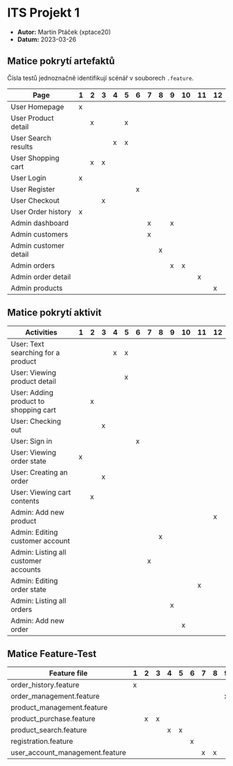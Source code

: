 # ITS Projekt 1

- **Autor:** Martin Ptáček (xptace20)
- **Datum:** 2023-03-26

## Matice pokrytí artefaktů

Čísla testů jednoznačně identifikují scénář v souborech `.feature`.

| Page                  | 1 | 2 | 3 | 4  | 5  |   6 |   7 |   8 | 9 | 10 | 11 | 12 |
|-----------------------|---|---|---|----|----|-----|-----|-----|---|----|----|----|
| User Homepage         | x |   |   |    |    |     |     |     |   |    |    |    |
| User Product detail   |   | x |   |    |  x |     |     |     |   |    |    |    |
| User Search results   |   |   |   | x  | x  |     |     |     |   |    |    |    |
| User Shopping cart    |   | x | x |    |    |     |     |     |   |    |    |    |
| User Login            | x |   |   |    |    |     |     |     |   |    |    |    |
| User Register         |   |   |   |    |    |  x  |     |     |   |    |    |    |
| User Checkout         |   |   | x |    |    |     |     |     |   |    |    |    |
| User Order history    | x |   |   |    |    |     |     |     |   |    |    |    |
| Admin dashboard       |   |   |   |    |    |     |   x |     | x |    |    |    |
| Admin customers       |   |   |   |    |    |     |   x |     |   |    |    |    |
| Admin customer detail |   |   |   |    |    |     |     |  x  |   |    |    |    |
| Admin orders          |   |   |   |    |    |     |     |     | x | x  |    |    |
| Admin order detail    |   |   |   |    |    |     |     |     |   |    |  x |    |
| Admin products        |   |   |   |    |    |     |     |     |   |    |    |  x |


## Matice pokrytí aktivit

| Activities                            | 1 | 2 | 3 | 4 | 5 | 6 | 7 | 8 | 9 | 10 | 11 | 12 |
|---------------------------------------|---|---|---|---|---|---|---|---|---|----|----|----|
| User: Text searching for a product    |   |   |   | x | x |   |   |   |   |    |    |    |
| User: Viewing product detail          |   |   |   |   | x |   |   |   |   |    |    |    |
| User: Adding product to shopping cart |   | x |   |   |   |   |   |   |   |    |    |    |
| User: Checking out                    |   |   | x |   |   |   |   |   |   |    |    |    |
| User: Sign in                         |   |   |   |   |   | x |   |   |   |    |    |    |
| User: Viewing order state             | x |   |   |   |   |   |   |   |   |    |    |    |
| User: Creating an order               |   |   | x |   |   |   |   |   |   |    |    |    |
| User: Viewing cart contents           |   | x |   |   |   |   |   |   |   |    |    |    |
| Admin: Add new product                |   |   |   |   |   |   |   |   |   |    |    | x  |
| Admin: Editing customer account       |   |   |   |   |   |   |   | x |   |    |    |    |
| Admin: Listing all customer accounts  |   |   |   |   |   |   | x |   |   |    |    |    |
| Admin: Editing order state            |   |   |   |   |   |   |   |   |   |    |  x |    |
| Admin: Listing all orders             |   |   |   |   |   |   |   |   | x |    |    |    |
| Admin: Add new order                  |   |   |   |   |   |   |   |   |   | x  |    |    |



## Matice Feature-Test

| Feature file                      | 1 | 2 | 3 | 4 | 5 | 6 | 7 | 8 | 9 | 10 | 11 | 12 |
|-----------------------------------|---|---|---|---|---|---|---|---|---|----|----|----|
| order_history.feature             | x |   |   |   |   |   |   |   |   |    |    |    |
| order_management.feature          |   |   |   |   |   |   |   |   | x | x  | x  |    |
| product_management.feature        |   |   |   |   |   |   |   |   |   |    |    | x  |
| product_purchase.feature          |   | x | x |   |   |   |   |   |   |    |    |    |
| product_search.feature            |   |   |   | x | x |   |   |   |   |    |    |    |
| registration.feature              |   |   |   |   |   | x |   |   |   |    |    |    |
| user_account_management.feature   |   |   |   |   |   |   | x | x |   |    |    |    |
